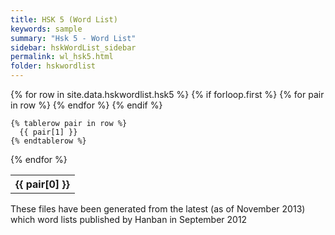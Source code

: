 ```yaml
---
title: HSK 5 (Word List)
keywords: sample
summary: "Hsk 5 - Word List"
sidebar: hskWordList_sidebar
permalink: wl_hsk5.html
folder: hskwordlist
---
```


<table>
  {% for row in site.data.hskwordlist.hsk5 %}
    {% if forloop.first %}
    <tr>
      {% for pair in row %}
        <th>{{ pair[0] }}</th>
      {% endfor %}
    </tr>
    {% endif %}

    {% tablerow pair in row %}
      {{ pair[1] }}
    {% endtablerow %}
  {% endfor %}
</table>

<p>These files have been generated from the latest (as of November 2013) which word lists published by Hanban in September 2012</p>
